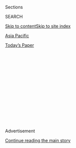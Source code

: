 <div id="app">

<div>

<div>

<div>

<div class="NYTAppHideMasthead css-1q2w90k e1suatyy0">

<div class="section css-ui9rw0 e1suatyy2">

<div class="css-eph4ug er09x8g0">

<div class="css-6n7j50">

</div>

<span class="css-1dv1kvn">Sections</span>

<div class="css-10488qs">

<span class="css-1dv1kvn">SEARCH</span>

</div>

[Skip to content](#site-content)[Skip to site index](#site-index)

</div>

<div id="masthead-section-label" class="css-1wr3we4 eaxe0e00">

[Asia
Pacific](https://www.nytimes3xbfgragh.onion/section/world/asia)

</div>

<div class="css-10698na e1huz5gh0">

</div>

</div>

<div id="masthead-bar-one" class="section hasLinks css-15hmgas e1csuq9d3">

<div class="css-uqyvli e1csuq9d0">

</div>

<div class="css-1uqjmks e1csuq9d1">

</div>

<div class="css-9e9ivx">

[](https://myaccount.nytimes3xbfgragh.onion/auth/login?response_type=cookie&client_id=vi)

</div>

<div class="css-1bvtpon e1csuq9d2">

[Today’s
Paper](https://www.nytimes3xbfgragh.onion/section/todayspaper)

</div>

</div>

</div>

</div>

<div data-aria-hidden="false">

<div id="site-content" data-role="main">

<div>

<div class="css-1aor85t" style="opacity:0.000000001;z-index:-1;visibility:hidden">

<div class="css-1hqnpie">

<div class="css-epjblv">

<span class="css-17xtcya">[Asia
Pacific](/section/world/asia)</span><span class="css-x15j1o">|</span><span class="css-fwqvlz">Kim
Jong-un’s Half Brother Is Reported Assassinated in
Malaysia</span>

</div>

<div class="css-k008qs">

<div class="css-1iwv8en">

<span class="css-18z7m18"></span>

<div>

</div>

</div>

<span class="css-1n6z4y">https://nyti.ms/2lf2oFg</span>

<div class="css-1705lsu">

<div class="css-4xjgmj">

<div class="css-4skfbu" data-role="toolbar" data-aria-label="Social Media Share buttons, Save button, and Comments Panel with current comment count" data-testid="share-tools">

  - 
  - 
  - 
  - 
    
    <div class="css-6n7j50">
    
    </div>

  - 

</div>

</div>

</div>

</div>

</div>

</div>

<div class="css-13pd83m">

</div>

<div id="top-wrapper" class="css-1sy8kpn">

<div id="top-slug" class="css-l9onyx">

Advertisement

</div>

[Continue reading the main
story](#after-top)

<div class="ad top-wrapper" style="text-align:center;height:100%;display:block;min-height:250px">

<div id="top" class="place-ad" data-position="top" data-size-key="top">

</div>

</div>

<div id="after-top">

</div>

</div>

<div id="sponsor-wrapper" class="css-1hyfx7x">

<div id="sponsor-slug" class="css-19vbshk">

Supported by

</div>

[Continue reading the main
story](#after-sponsor)

<div id="sponsor" class="ad sponsor-wrapper" style="text-align:center;height:100%;display:block">

</div>

<div id="after-sponsor">

</div>

</div>

<div class="css-1vkm6nb ehdk2mb0">

# Kim Jong-un’s Half Brother Is Reported Assassinated in Malaysia

</div>

<div class="css-xt80pu e12qa4dv0">

<div class="css-18e8msd">

<div class="css-vp77d3 epjyd6m0">

<div class="css-1baulvz">

By [<span class="css-1baulvz" itemprop="name">Choe
Sang-Hun</span>](http://www.nytimes3xbfgragh.onion/by/choe-sang-hun) and
[<span class="css-1baulvz last-byline" itemprop="name">Rick
Gladstone</span>](https://www.nytimes3xbfgragh.onion/by/rick-gladstone)

</div>

</div>

  - Feb. 14,
    2017

  - 
    
    <div class="css-4xjgmj">
    
    <div class="css-d8bdto" data-role="toolbar" data-aria-label="Social Media Share buttons, Save button, and Comments Panel with current comment count" data-testid="share-tools">
    
      - 
      - 
      - 
      - 
        
        <div class="css-6n7j50">
        
        </div>
    
      - 
    
    </div>
    
    </div>

</div>

</div>

<div class="css-79elbk" data-testid="photoviewer-wrapper">

<div class="css-z3e15g" data-testid="photoviewer-wrapper-hidden">

</div>

<div class="css-1a48zt4 ehw59r15" data-testid="photoviewer-children">

![<span class="css-16f3y1r e13ogyst0" data-aria-hidden="true">Kim
Jong-nam in 2001. He was the eldest son of the deceased North Korean
dictator Kim Jong-il and estranged from his half brother, Kim
Jong-un.</span><span class="css-cnj6d5 e1z0qqy90" itemprop="copyrightHolder"><span class="css-1ly73wi e1tej78p0">Credit...</span><span><span>Toshifumi
Kitamura/Agence France-Presse — Getty
Images</span></span></span>](https://static01.graylady3jvrrxbe.onion/images/2017/02/15/world/15Kim/15Kim-articleLarge.jpg?quality=75&auto=webp&disable=upscale)

</div>

</div>

<div class="section meteredContent css-1r7ky0e" name="articleBody" itemprop="articleBody">

<div class="css-1fanzo5 StoryBodyCompanionColumn">

<div class="css-53u6y8">

SEOUL, South Korea — He seemed like an ordinary passenger in the
departure hall of the airport for Malaysia’s capital, awaiting a
four-hour flight to Macau. Moments later, he felt dizzy and was carried
out on a stretcher, apparently dying from poisoned-needle punctures or
perhaps a toxic liquid splashed on his face by two women who ran away.

The ruckus caused by the man’s death on Monday at the international
airport for Kuala Lumpur was minor news until a thunderbolt from the
South Korean and Malaysian news media a day later: The victim was Kim
Jong-nam, 45, the estranged older half brother of [Kim
Jong-un](https://www.nytimes3xbfgragh.onion/2017/01/25/world/asia/north-korea-defector.html),
the unpredictable and ruthless leader of [North
Korea](https://www.nytimes3xbfgragh.onion/topic/destination/north-korea?8qa).

The death immediately turned into an international assassination
intrigue connected to the opaque regime of the Kim family, which has
ruled North Korea for more than 60 years.

It came as Kim Jong-un, 33, who has ordered scores of subordinates
executed when he questioned their fealty, has further shaken up the
ranks of his closest aides, [purging the chief of the secret
police](https://www.nytimes3xbfgragh.onion/2017/02/03/world/asia/north-korea-purge-kim-jong-un-kim-won-hong.html?_r=0)less
than two weeks ago. In addition, Kim Jong-un has stoked a new
international crisis with a [ballistic missile
launching](https://www.nytimes3xbfgragh.onion/2017/02/13/world/asia/north-korea-missile-launch-success.html)
and threats of more nuclear weapons tests.

</div>

</div>

<div class="css-1fanzo5 StoryBodyCompanionColumn">

<div class="css-53u6y8">

The South Korean news channel TV Chosun said that two women had stabbed
Kim Jong-nam with poisoned needles and fled in a taxi and that the local
police were searching for them. [The Star, a Malaysian
newspaper](http://www.thestar.com.my/news/nation/2017/02/14/police-confirm-kim-jong-nam-killed-at-klia/),
quoted the police as saying the victim had sought help from a departure
hall receptionist after someone “grabbed him from behind and splashed
liquid on his face.”

He died as medics rushed him to a hospital.

Political experts on North Korea’s politics immediately speculated that
Kim Jong-un had ordered the assassination of his older half sibling, who
at one time had been the heir apparent and had been favored by China,
the country’s ally and principal benefactor.

“Maybe Kim Jong-nam was about to do something drastic that would either
compromise the regime or the family,” said Jae H. Ku, director of the
U.S.-Korea Institute at the Johns Hopkins School of Advanced
International Studies. “By the nature of things in North Korea, the fact
that he is in the bloodline represented a threat.”

Others were even more emphatic in their suspicion that Kim Jong-un had
been responsible, partly because Kim Jong-nam had been publicly critical
of the transfer of power that made Kim Jong-un the top leader after the
death of their father, Kim Jong-il, in 2011.

“The apparent murder today of Kim Jong-nam in Malaysia by agents of his
brother is the latest explosive turn in Pyongyang’s vicious palace
intrigue,” said Nicholas Eberstadt, a political economist who
specializes in North and South Korea at the American Enterprise
Institute in Washington. “The question remains: Do these deadly measures
secure his rule or serve to undermine it?”

</div>

</div>

<div class="css-1fanzo5 StoryBodyCompanionColumn">

<div class="css-53u6y8">

There also was speculation that Kim Jong-un might have ordered Kim
Jong-nam killed because China might have been planning to support him as
a replacement for Kim Jong-un, who has angered Chinese leaders with his
provocative weapons and missile tests.

“Kim Jong-nam reportedly has been Beijing’s favorite, which may mean one
day the Chinese Communist Party may overthrow Kim Jong-un and install
Kim Jong-nam,” said Lee Sung-yoon, a North Korea expert at Tufts
University’s Fletcher School of Law and Diplomacy.

The Royal Malaysia Police identified the dead man as Kim Chol, an alias
that South Korean officials said had been used by Kim Jong-nam. A police
statement said the cause of death was under investigation.

In Seoul on Wednesday, Prime Minister Hwang Kyo-ahn, who is serving as
acting president during the impeachment trial of President Park
Geun-hye, called a meeting of security-related cabinet ministers and
urged his government to work closely with the Malaysian authorities to
help uncover who killed Kim Jong-nam.

“If he was killed by the Kim Jong-un regime, it will be an example of
its cruelty and inhumaneness,” Mr. Hwang said.

North Korea’s state-run media has said nothing about the reports.

Kim Jong-nam, the eldest son of [Kim
Jong-il](http://www.nytimes3xbfgragh.onion/2011/12/19/world/asia/kim-jong-il-is-dead.html?pagewanted=all),
had been widely considered next in line to succeed him until 2001, when
he was caught trying to take his son to [Tokyo Disneyland with a fake
visa](http://www.nytimes3xbfgragh.onion/2001/05/04/world/japan-deports-man-said-to-be-north-korean-leader-s-son.html).
He was detained for several days, then deported to China.

Other analysts in South Korea say Kim Jong-nam fell out of the
succession race after his mother, Sung Hae-rim, was rejected by the
North Korean leader, who favored Kim Jong-un’s mother, Ko Young-hee. Ms.
Ko and Kim Jong-il had another son, Kim Jong-chol, who was seen at an
Eric Clapton concert in London in 2015.

</div>

</div>

<div class="css-1fanzo5 StoryBodyCompanionColumn">

<div class="css-53u6y8">

North Korea began grooming Kim Jong-un as heir after his father [had a
stroke
in 2008](http://www.nytimes3xbfgragh.onion/2008/12/12/world/asia/12kim.html).
As his youngest brother consolidated power, Kim Jong-nam lived in
semi-exile abroad. Until recently, he was sometimes seen in Macau. TV
Chosun said he had also been visiting Singapore and Malaysia, where he
had girlfriends.

Kim Jong-nam’s son, Kim Han-sol, had once studied in Bosnia and later in
France. In an interview with a European television channel in 2012, the
son said he did not know how his uncle, Kim Jong-un, “became a
dictator.”

Kim Jong-nam was once questioned in Macau by a reporter about the
likelihood that his half brother would take over, and he seemed to
accept his fate.

“It is my father’s decision,” he said. “So, once he decides, we have to
support.”

</div>

</div>

<div class="css-cfo9c3">

</div>

<div class="css-1fanzo5 StoryBodyCompanionColumn">

<div class="css-53u6y8">

But at other times, he was critical of Kim Jong-un’s ascendance.

“I believe that my father originally was against the notion of a third
generation succeeding him,” Kim Jong-nam, interviewed in November 2010,
told the Japanese journalist Yoji Gomi in the book “My Father, Kim
Jong-il, and I.” “There must have been some internal reasons that made
him change his mind.”

Kim Jong-nam also once predicted doom for his half brother’s rule while
talking to reporters from Japan, North Korea’s sworn enemy. His
criticism fueled speculation that China and certain generals in
Pyongyang, the North Korean capital, might be protecting him in case
anything should go wrong with Kim Jong-un’s rule.

Mr. Gomi said in an interview on Tuesday that the last time he had
contacted Kim Jong-nam, in January 2012, he had said North Korea should
follow China’s economic path.

</div>

</div>

<div class="css-1fanzo5 StoryBodyCompanionColumn">

<div class="css-53u6y8">

China supported Kim Jong-nam financially for many years because if Kim
Jong-un died, North Koreans, indoctrinated to venerate the Kim family,
would look to Kim Jong-nam to step in as leader, according to Kang
Chunnu, 51, a distant relative of the Kim family who lives in Britain.

“Kim Jong-nam is a person which China can control and the North Korean
people can trust,” she said by telephone.

There seemed little question in South Korea that Kim Jong-un was behind
his half brother’s death.

A spokesman for South Korea’s governing Liberty Korea Party, Kim
Myung-yeon, said the killing was a “naked example of Kim Jong-un’s reign
of terror.”

Since taking power, Mr. Kim has executed more than 140 senior party and
military officials deemed a threat to his authority, often ordering them
killed by machine guns and even flamethrowers, according to the
Institute for National Security Strategy, a research group affiliated
with the South’s National Intelligence Service.

Thae Yong-ho, who was the North’s No. 2 diplomat in London until his
defection to South Korea last summer, said he had fled partly because of
Kim Jong-un’s ruthlessness.

In 2015, South Korean officials said that Gen. Hyon Yong-chol, the
defense minister, had been executed with an antiaircraft gun in
Pyongyang after dozing off during military events and second-guessing
Mr. Kim’s orders. In August last year, they said Mr. Kim found fault
with a deputy premier’s “disrespectful posture” during a meeting and had
him executed by firing squad.

Relatives were not spared. An uncle and the country’s No. 2 official,
[Jang
Song-thaek](https://www.nytimes3xbfgragh.onion/2016/03/13/world/asia/north-korea-executions-jang-song-thaek.html),
was executed in 2013 on charges of factionalism, corruption and
sedition.

</div>

</div>

<div class="css-1fanzo5 StoryBodyCompanionColumn">

<div class="css-53u6y8">

Defectors from North Korea live in fear of retaliation. In 1997, Lee
Han-young, a nephew of Kim Jong-nam’s mother, was shot and killed in
Seoul. South Korean officials suspected that a North Korean agent killed
Mr. Lee, who had become a bitter critic of the government in Pyongyang
after defecting to Seoul in 1982.

Cheong Seong-chang, a longtime researcher on the Kim family, said that
the killing of Kim Jong-nam could have been carried out only on the
orders of Kim Jong-un.

Ken E. Gause, a specialist in leadership studies at the CNA Corporation,
a research group in Alexandria, Va., said the assassination also might
have been meant as a warning to all North Korean expatriates.

“Given the recent defections,” he said, “Kim Jong-un felt the need to
show that the regime could get to anyone who may be contemplating
opposing the regime.”

</div>

</div>

</div>

<div>

</div>

<div>

</div>

<div>

</div>

<div>

<div id="bottom-wrapper" class="css-1ede5it">

<div id="bottom-slug" class="css-l9onyx">

Advertisement

</div>

[Continue reading the main
story](#after-bottom)

<div id="bottom" class="ad bottom-wrapper" style="text-align:center;height:100%;display:block;min-height:90px">

</div>

<div id="after-bottom">

</div>

</div>

</div>

</div>

</div>

## Site Index

<div>

</div>

## Site Information Navigation

  - [© <span>2020</span> <span>The New York Times
    Company</span>](https://help.nytimes3xbfgragh.onion/hc/en-us/articles/115014792127-Copyright-notice)

<!-- end list -->

  - [NYTCo](https://www.nytco.com/)
  - [Contact
    Us](https://help.nytimes3xbfgragh.onion/hc/en-us/articles/115015385887-Contact-Us)
  - [Work with us](https://www.nytco.com/careers/)
  - [Advertise](https://nytmediakit.com/)
  - [T Brand Studio](http://www.tbrandstudio.com/)
  - [Your Ad
    Choices](https://www.nytimes3xbfgragh.onion/privacy/cookie-policy#how-do-i-manage-trackers)
  - [Privacy](https://www.nytimes3xbfgragh.onion/privacy)
  - [Terms of
    Service](https://help.nytimes3xbfgragh.onion/hc/en-us/articles/115014893428-Terms-of-service)
  - [Terms of
    Sale](https://help.nytimes3xbfgragh.onion/hc/en-us/articles/115014893968-Terms-of-sale)
  - [Site
    Map](https://spiderbites.nytimes3xbfgragh.onion)
  - [Help](https://help.nytimes3xbfgragh.onion/hc/en-us)
  - [Subscriptions](https://www.nytimes3xbfgragh.onion/subscription?campaignId=37WXW)

</div>

</div>

</div>

</div>
